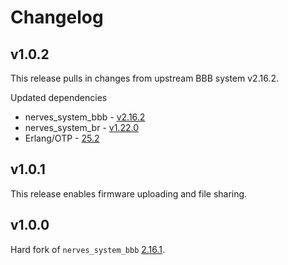 # Changelog

## v1.0.2

This release pulls in changes from upstream BBB system v2.16.2.

Updated dependencies
- nerves_system_bbb - [v2.16.2](https://github.com/nerves-project/nerves_system_bbb/releases/tag/v2.16.2)
- nerves_system_br - [v1.22.0](https://github.com/nerves-project/nerves_system_br/releases/tag/v1.22.0)
- Erlang/OTP - [25.2](https://erlang.org/download/OTP-25.2.README)

## v1.0.1

This release enables firmware uploading and file sharing.

## v1.0.0

Hard fork of `nerves_system_bbb` [2.16.1](https://github.com/nerves-project/nerves_system_bbb/releases/tag/v2.16.1).

